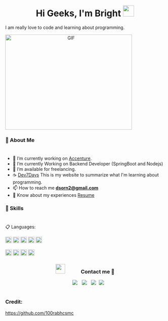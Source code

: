 <h1 align="center">Hi Geeks, I'm Bright <img src="https://media.giphy.com/media/hvRJCLFzcasrR4ia7z/giphy.gif" width="35"></h1>

I am really love to code and learning about programming.

<a target="_blank" align="center">
  <img  top="500" height="300" width="400" alt="GIF" src="https://media.tenor.com/ojvGzDGhAtAAAAAd/enjoying-music-music.gif">
</a>

### :boy: About Me 
#
- :office: I’m currently working on [Accenture](https://www.accenture.com/th-en/about/company/thailand).
- 🌱 I’m currently Working on Backend Developer (SpringBoot and Nodejs)
- 🤝 I’m available for freelancing.
- :coffee: [Dev7Days](https://dev7days.gitbook.io/dev7days/) This is my website to summarize what I'm learning about
  programming.
- 📫 How to reach me **dsorn2@gmail.com**
- 📄 Know about my experiences <a href="https://github.com/brightkut/brightkut/blob/main/resumev8.pdf" target="blank">
  Resume</a>

### :open_book: Skills 
#
<div/>
📋 Languages:
<br/>
<br/>
<!-- html -->
<a margin="60" href="https://developer.mozilla.org/en-US/docs/Web/HTML" target="_blank"><img margin="60px" height="20" src="https://github.com/abdoachhoubi/abdoachhoubi/blob/main/svgs/html.svg" alt="html"></a>
<!-- css -->
<a margin="60" href="https://developer.mozilla.org/en-US/docs/Web/CSS" target="_blank"><img margin="60px" height="20" src="https://github.com/abdoachhoubi/abdoachhoubi/blob/main/svgs/css.svg" alt="css"></a>
<!-- js -->
<a margin="60" href="https://developer.mozilla.org/en-US/docs/Web/JavaScript" target="_blank"><img margin="60px" height="20" src="https://github.com/abdoachhoubi/abdoachhoubi/blob/main/svgs/javascript.svg" alt="javascript"></a>
<!-- bootstrap -->
<a margin="60" href="https://getbootstrap.com" target="_blank"><img margin="60px" height="20" src="https://github.com/abdoachhoubi/abdoachhoubi/blob/main/svgs/bootstrap.svg" alt="bootstrap"></a>
<!-- saas -->
<a margin="60" href="https://sass-lang.com" target="_blank"><img margin="60px" height="20" src="https://github.com/abdoachhoubi/abdoachhoubi/blob/main/svgs/sass.svg" alt="sass"></a>
<br/>
<br/>
<!-- react -->
<a margin="60" href="https://reactjs.org" target="_blank"><img margin="60px" height="20" src="https://github.com/abdoachhoubi/abdoachhoubi/blob/main/svgs/react.svg" alt="react"></a>
<!-- mat-ui -->
<a margin="60" href="https://mui.com" target="_blank"><img margin="60px" height="20" src="https://github.com/abdoachhoubi/abdoachhoubi/blob/main/svgs/materialui.svg" alt="material ui"></a>
<!-- nodejs -->
<a margin="60" href="https://nodejs.org" target="_blank"><img margin="60px" height="20" src="https://github.com/abdoachhoubi/abdoachhoubi/blob/main/svgs/nodejs.svg" alt="nodejs"></a>
<!-- express -->
<a margin="60" href="https://expressjs.com" target="_blank"><img margin="60px" height="20" src="https://github.com/abdoachhoubi/abdoachhoubi/blob/main/svgs/express.svg" alt="express"></a>
<!-- ts -->
<br/></div>



<h3 align="center" > <img src="https://media.giphy.com/media/iY8CRBdQXODJSCERIr/giphy.gif" width="30" height="30" style="margin-right: 50px;">Contact  me 🤝 </h3>
<p align="center">

 <div align="center"  class="icons-social" style="margin-left: 10px;">
        <a style="margin-left: 10px;"  target="_blank" href="https://www.linkedin.com/in/disorn-thitikornkovit-565526186/">
			<img src="https://img.icons8.com/doodle/40/000000/linkedin--v2.png"></a>
        <a style="margin-left: 10px;" target="_blank" href="https://github.com/brightkut">
		<img src="https://img.icons8.com/doodle/40/000000/github--v1.png"></a>
        <a style="margin-left: 10px;" target="_blank" href="https://www.instagram.com/brighteloy/">
			<img src="https://img.icons8.com/doodle/40/000000/instagram-new--v2.png"></a>
		<a style="margin-left: 5px;" target="_blank" href="https://github.com/brightkut/brightkut/blob/main/resumev8.pdf">
					<img src="https://img.icons8.com/plasticine/40/000000/resume.png" ></a>
</div>


<br/>

### Credit:

https://github.com/100rabhcsmc

